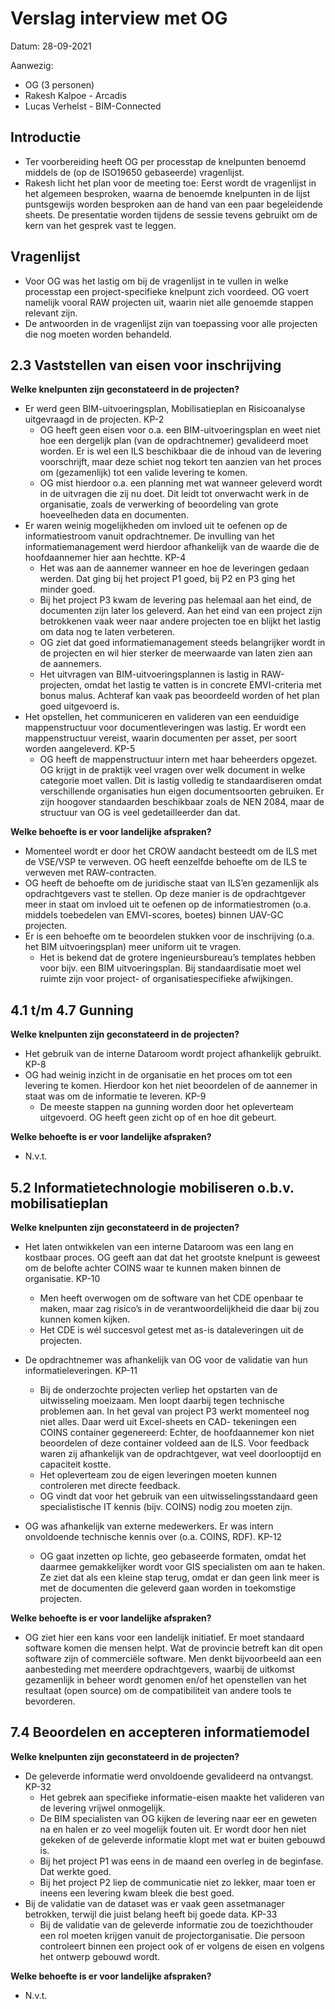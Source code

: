# Verslag interview met OG

Datum: 28-09-2021

Aanwezig:
* OG (3 personen)
* Rakesh Kalpoe - Arcadis
* Lucas Verhelst - BIM-Connected

## Introductie

* Ter voorbereiding heeft OG per processtap de knelpunten benoemd middels de (op de ISO19650 gebaseerde) vragenlijst. 
* Rakesh licht het plan voor de meeting toe: Eerst wordt de vragenlijst in het algemeen besproken, waarna de benoemde knelpunten in de lijst puntsgewijs worden besproken aan de hand van een paar begeleidende sheets. De presentatie worden tijdens de sessie tevens gebruikt om de kern van het gesprek vast te leggen.

## Vragenlijst

* Voor OG was het lastig om bij de vragenlijst in te vullen in welke processtap een project-specifieke knelpunt zich voordeed. OG voert namelijk vooral RAW projecten uit, waarin niet alle genoemde stappen relevant zijn.
* De antwoorden in de vragenlijst zijn van toepassing voor alle projecten die nog moeten worden behandeld.

## 2.3 Vaststellen van eisen voor inschrijving

**Welke knelpunten zijn geconstateerd in de projecten?**

* Er werd geen BIM-uitvoeringsplan, Mobilisatieplan en Risicoanalyse uitgevraagd in de projecten. <a>KP-2</a>
  * OG heeft geen eisen voor o.a. een BIM-uitvoeringsplan en weet niet hoe een dergelijk plan (van de opdrachtnemer) gevalideerd moet worden. Er is wel een ILS beschikbaar die de inhoud van de levering voorschrijft, maar deze schiet nog tekort ten aanzien van het proces om (gezamenlijk) tot een valide levering te komen. 
  * OG mist hierdoor o.a. een planning met wat wanneer geleverd wordt in de uitvragen die zij nu doet. Dit leidt tot onverwacht werk in de organisatie, zoals de verwerking of beoordeling van grote hoeveelheden data en documenten.
* Er waren weinig mogelijkheden om invloed uit te oefenen op de informatiestroom vanuit opdrachtnemer. De invulling van het informatiemanagement werd hierdoor afhankelijk van de waarde die de hoofdaannemer hier aan hechtte. <a>KP-4</a>
  * Het was aan de aannemer wanneer en hoe de leveringen gedaan werden. Dat ging bij het project P1 goed, bij P2 en P3 ging het minder goed.
  * Bij het project P3 kwam de levering pas helemaal aan het eind, de documenten zijn later los geleverd. Aan het eind van een project zijn betrokkenen vaak weer naar andere projecten toe en blijkt het lastig om data nog te laten verbeteren.
  * OG ziet dat goed informatiemanagement steeds belangrijker wordt in de projecten en wil hier sterker de meerwaarde van laten zien aan de aannemers.
  * Het uitvragen van BIM-uitvoeringsplannen is lastig in RAW-projecten, omdat het lastig te vatten is in concrete EMVI-criteria met bonus malus. Achteraf kan vaak pas beoordeeld worden of het plan goed uitgevoerd is.
* Het opstellen, het communiceren en valideren van een eenduidige mappenstructuur voor documentleveringen was lastig. Er wordt een mappenstructuur vereist, waarin documenten per asset, per soort worden aangeleverd. <a>KP-5</a>
  * OG heeft de mappenstructuur intern met haar beheerders opgezet. OG krijgt in de praktijk veel vragen over welk document in welke categorie moet vallen. Dit is lastig volledig te standaardiseren omdat verschillende organisaties hun eigen documentsoorten gebruiken. Er zijn hoogover standaarden beschikbaar zoals de NEN 2084, maar de structuur van OG is veel gedetailleerder dan dat.

**Welke behoefte is er voor landelijke afspraken?**
* Momenteel wordt er door het CROW aandacht besteedt om de ILS met de VSE/VSP te verweven. OG heeft eenzelfde behoefte om de ILS te verweven met RAW-contracten.   
* OG heeft de behoefte om de juridische staat van ILS’en gezamenlijk als opdrachtgevers vast te stellen. Op deze manier is de opdrachtgever meer in staat om invloed uit te oefenen op de informatiestromen (o.a. middels toebedelen van EMVI-scores, boetes) binnen UAV-GC projecten. 
* Er is een behoefte om te beoordelen stukken voor de inschrijving (o.a. het BIM uitvoeringsplan) meer uniform uit te vragen. 
  * Het is bekend dat de grotere ingenieursbureau’s templates hebben voor bijv. een BIM uitvoeringsplan. Bij standaardisatie moet wel ruimte zijn voor project- of organisatiespecifieke afwijkingen.

## 4.1 t/m 4.7 Gunning

**Welke knelpunten zijn geconstateerd in de projecten?**

- Het gebruik van de interne Dataroom wordt project afhankelijk gebruikt. <a>KP-8</a>
- OG had weinig inzicht in de organisatie en het proces om tot een levering te komen. Hierdoor kon het niet beoordelen of de aannemer in staat was om de informatie te leveren. <a>KP-9</a>
  - De meeste stappen na gunning worden door het opleverteam uitgevoerd. OG heeft geen zicht op of en hoe dit gebeurt.

**Welke behoefte is er voor landelijke afspraken?**

- N.v.t.

## 5.2 Informatietechnologie mobiliseren o.b.v. mobilisatieplan

**Welke knelpunten zijn geconstateerd in de projecten?**

- Het laten ontwikkelen van een interne Dataroom was een lang en kostbaar proces. OG geeft aan dat dat het grootste knelpunt is geweest om de belofte achter COINS waar te kunnen maken binnen de organisatie. <a>KP-10</a>
  - Men heeft overwogen om de software van het CDE openbaar te maken, maar zag risico’s in de verantwoordelijkheid die daar bij zou kunnen komen kijken. 
  - Het CDE is wél succesvol getest met as-is dataleveringen uit de projecten. 

- De opdrachtnemer was afhankelijk van OG voor de validatie van hun informatieleveringen. <a>KP-11</a>
  - Bij de onderzochte projecten verliep het opstarten van de uitwisseling moeizaam. Men loopt daarbij tegen technische problemen aan. In het geval van project P3 werkt momenteel nog niet alles. Daar werd uit Excel-sheets en CAD- tekeningen een COINS container gegenereerd: Echter, de hoofdaannemer kon niet beoordelen of deze container voldeed aan de ILS. Voor feedback waren zij afhankelijk van de opdrachtgever, wat veel doorlooptijd en capaciteit kostte. 
  - Het opleverteam zou de eigen leveringen moeten kunnen controleren met directe feedback.
  - OG vindt dat voor het gebruik van een uitwisselingsstandaard geen specialistische IT kennis (bijv. COINS) nodig zou moeten zijn.

- OG was afhankelijk van externe medewerkers. Er was intern onvoldoende technische kennis over (o.a. COINS, RDF). <a>KP-12</a>
  - OG gaat inzetten op lichte, geo gebaseerde formaten, omdat het daarmee gemakkelijker wordt voor GIS specialisten om aan te haken. Ze ziet dat als een kleine stap terug, omdat er dan geen link meer is met de documenten die geleverd gaan worden in toekomstige projecten.

**Welke behoefte is er voor landelijke afspraken?**

- OG ziet hier een kans voor een landelijk initiatief. Er moet standaard software komen die mensen helpt. Wat de provincie betreft kan dit open software zijn of commerciële software. Men denkt bijvoorbeeld aan een aanbesteding met meerdere opdrachtgevers, waarbij de uitkomst gezamenlijk in beheer wordt genomen en/of het openstellen van het resultaat (open source) om de compatibiliteit van andere tools te bevorderen.

## 7.4 Beoordelen en accepteren informatiemodel

**Welke knelpunten zijn geconstateerd in de projecten?**

- De geleverde informatie werd onvoldoende gevalideerd na ontvangst. <a>KP-32</a>
  - Het gebrek aan specifieke informatie-eisen maakte het valideren van de levering vrijwel onmogelijk. 
  - De BIM specialisten van OG kijken de levering naar eer en geweten na en halen er zo veel mogelijk fouten uit. Er wordt door hen niet gekeken of de geleverde informatie klopt met wat er buiten gebouwd is. 
  - Bij het project P1  was eens in de maand een overleg in de beginfase. Dat werkte goed. 
  - Bij het project P2 liep de communicatie niet zo lekker, maar toen er ineens een levering kwam bleek die best goed.
- Bij de validatie van de dataset was er vaak geen assetmanager betrokken, terwijl die juist belang heeft bij goede data. <a>KP-33</a>
  - Bij de validatie van de geleverde informatie zou de toezichthouder een rol moeten krijgen vanuit de projectorganisatie. Die persoon controleert binnen een project ook of er volgens de eisen en volgens het ontwerp gebouwd wordt.

**Welke behoefte is er voor landelijke afspraken?**

- N.v.t.

